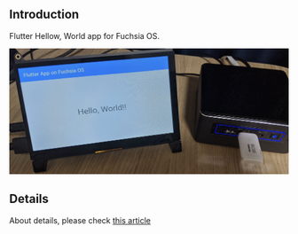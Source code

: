 ## Introduction
Flutter Hellow, World app for Fuchsia OS.

![Screenshot](./_preview/flutter-helloworld-on-fuchsia.png)

## Details

About details, please check [this article](https://medium.com/@kurun_pan/how-to-run-flutter-apps-on-fuchsia-os-9128749c81ac)
